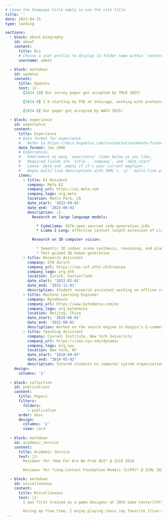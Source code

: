 ```yaml
---
# Leave the homepage title empty to use the site title
title: ''
date: 2023-04-15
type: landing

sections:
  - block: about.biography
    id: about
    content:
      title: Bio
      # Choose a user profile to display (a folder name within `content/authors/`)
      username: admin
  
  - block: markdown
    id: updates
    content:
      title: Updates
      text: |2-
        [2024.10] Our survey paper got accepted by TMLR 2025!

        [2024.9] I'm starting my PhD at Uchicago, working with professor Ce Zhang. 
        
        [2024.8] Our paper got accepted by WACV 2025!

  - block: experience
    id: experience
    content:
      title: Experience
      # Date format for experience
      #   Refer to https://docs.hugoblox.com/customization/#date-format
      date_format: Jan 2006
      # Experiences.
      #   Add/remove as many `experience` items below as you like.
      #   Required fields are `title`, `company`, and `date_start`.
      #   Leave `date_end` empty if it's your current employer.
      #   Begin multi-line descriptions with YAML's `|2-` multi-line prefix.
      items:
        - title: AI Resident
          company: Meta AI
          company_url: https://ai.meta.com
          company_logo: org_meta
          location: Menlo Park, CA
          date_start: '2022-09-01'
          date_end: '2023-09-01'
          description: |2- 
            Research on large language models:

              * CodeLlama: SOTA open sourced code generation LLMs
              * Llama 2 Long: effective context length extension of Llama 2 up to 32K

            Research on 3D computer vision:

              * Semantic 3D indoor scene synthesis, reasoning, and planning
              * Text-guided 3D human generation
        - title: Research Assistant
          company: ETH Zurich
          company_url: https://las.inf.ethz.ch/krausea
          company_logo: org_eth
          location: Zurich, Switzerland
          date_start: '2022-03-01'
          date_end: '2022-11-01'
          description: Student research assistant working on offline reinforcement learning algorithms that train with a mixture of trajectories sampled from multiple demonstrators. 
        - title: Machine Learning Engineer
          company: ByteDance
          company_url: https://www.bytedance.com/en
          company_logo: org_bytedance
          location: Beijing, China
          date_start: '2020-08-01'
          date_end: '2021-08-01'
          description: Worked on the search engine in Douyin's E-commerce platform from the very early stage, including the search index, data pipeline, retrieval module, and ranking deep models. 
        - title: Teaching Assistant
          company: Courant Institute, New York University
          company_url: https://cims.nyu.edu/dynamic
          company_logo: org_nyu
          location: New York, NY
          date_start: "2018-09-01"
          date_end: "2019-05-01"
          description: Tutored students on computer system organization. 
    design:
      columns: '2'
  
  - block: collection
    id: publications
    content:
      title: Papers
      filters:
        folders:
          - publication
      order: desc
      design:
        columns: '2'
        view: card
  
  - block: markdown
    id: academic_service
    content:
      title: Academic Service
      text: |2-
        Reviewer for *How Far Are We From AGI* @ ICLR 2024

        Reviewer for *Long-Context Foundation Models (LCFM)* @ ICML 2024

  - block: markdown
    id: miscellaneous
    content:
      title: Miscellaneous
      text: |2-
        I was first trained as a game designer at [NYU Game Center](https://gamecenter.nyu.edu) during my undergrad and became increasingly more interested in CS and AI. Despite that, I'm still very interested in game dev, physically-based rendering, and game AI. 

        During my free time, I enjoy playing chess (my favorite [live-stream](https://www.youtube.com/@GMHikaru)), electric guitars (my favorite [instrumental band](https://www.youtube.com/@Polyphia)), and recently got obsessed with golf (a group of [chilled golfers](https://www.youtube.com/@GoodGood)). 
---
```

